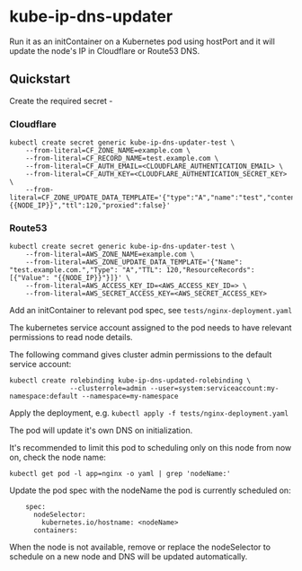 # kube-ip-dns-updater

Run it as an initContainer on a Kubernetes pod using hostPort and it will update the node's IP in Cloudflare or Route53 DNS.

## Quickstart

Create the required secret -

### Cloudflare

```
kubectl create secret generic kube-ip-dns-updater-test \
    --from-literal=CF_ZONE_NAME=example.com \
    --from-literal=CF_RECORD_NAME=test.example.com \
    --from-literal=CF_AUTH_EMAIL=<CLOUDFLARE_AUTHENTICATION_EMAIL> \
    --from-literal=CF_AUTH_KEY=<CLOUDFLARE_AUTHENTICATION_SECRET_KEY> \
    --from-literal=CF_ZONE_UPDATE_DATA_TEMPLATE='{"type":"A","name":"test","content":"{{NODE_IP}}","ttl":120,"proxied":false}'
```

### Route53

```
kubectl create secret generic kube-ip-dns-updater-test \
    --from-literal=AWS_ZONE_NAME=example.com \
    --from-literal=AWS_ZONE_UPDATE_DATA_TEMPLATE='{"Name": "test.example.com.","Type": "A","TTL": 120,"ResourceRecords": [{"Value": "{{NODE_IP}}"}]}' \
    --from-literal=AWS_ACCESS_KEY_ID=<AWS_ACCESS_KEY_ID=> \
    --from-literal=AWS_SECRET_ACCESS_KEY=<AWS_SECRET_ACCESS_KEY>
```

Add an initContainer to relevant pod spec, see `tests/nginx-deployment.yaml`

The kubernetes service account assigned to the pod needs to have relevant permissions to read node details.

The following command gives cluster admin permissions to the default service account:

```
kubectl create rolebinding kube-ip-dns-updated-rolebinding \
               --clusterrole=admin --user=system:serviceaccount:my-namespace:default --namespace=my-namespace
```

Apply the deployment, e.g. `kubectl apply -f tests/nginx-deployment.yaml`

The pod will update it's own DNS on initialization.

It's recommended to limit this pod to scheduling only on this node from now on, check the node name:

```
kubectl get pod -l app=nginx -o yaml | grep 'nodeName:'
```

Update the pod spec with the nodeName the pod is currently scheduled on:

```
    spec:
      nodeSelector:
        kubernetes.io/hostname: <nodeName>
      containers:
```

When the node is not available, remove or replace the nodeSelector to schedule on a new node and DNS will be updated automatically.
